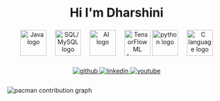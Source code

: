 <h1 align="center">Hi I'm Dharshini</h1>

###

<div align="center">
 
  <img src="https://skillicons.dev/icons?i=java" height="60" alt="Java logo" />
<img width="12" />
<img src="https://skillicons.dev/icons?i=mysql" height="60" alt="SQL/MySQL logo" />
<img width="12" />
<img src="https://skillicons.dev/icons?i=ai" height="60" alt="AI logo" />
<img width="12" />
<img src="https://skillicons.dev/icons?i=tensorflow" height="60" alt="TensorFlow ML framework logo" />
  <img src="https://skillicons.dev/icons?i=py" height="60" alt="python logo"  />
  <img width="12" />
  <img src="https://skillicons.dev/icons?i=c" height="60" alt="C language logo" />
  
</div>

###

<div align="center">
 <a href="https://github.com/Dharshinir004/Dharshinir004" target="_blank">
<img src=https://img.shields.io/badge/github-%2324292e.svg?&style=for-the-badge&logo=github&logoColor=white alt=github style="margin-bottom: 5px;" />
</a>
<a href="https://www.linkedin.com/in/dharshini-r-878415316?utm_source=share&utm_campaign=share_via&utm_content=profile&utm_medium=android_app" target="_blank">
<img src=https://img.shields.io/badge/linkedin-%231E77B5.svg?&style=for-the-badge&logo=linkedin&logoColor=white alt=linkedin style="margin-bottom: 5px;" />
</a>

<a href="https://youtube.com/@eternalst009?si=pbKgVNv-jN3Z3Ks-" target="_blank">
<img src=https://img.shields.io/badge/youtube-%23EE4831.svg?&style=for-the-badge&logo=youtube&logoColor=white alt=youtube style="margin-bottom: 5px;" />
</a>

</div>

###

<picture>
  <source media="(prefers-color-scheme: dark)" srcset="https://raw.githubusercontent.com/Dharshinir004/Dharshinir004/output/pacman-contribution-graph-dark.svg">
  <source media="(prefers-color-scheme: light)" srcset="https://raw.githubusercontent.com/Dharshinir004/Dharshinir004/output/pacman-contribution-graph.svg">
  <img alt="pacman contribution graph" src="https://raw.githubusercontent.com/Dharshinir004/Dharshinir004/output/pacman-contribution-graph.svg">
</picture>
